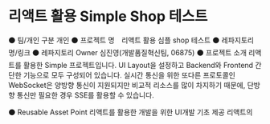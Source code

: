 # 리액트 활용 Simple Shop 테스트

⚫ 팀/개인 구분 개인
⚫ 프로젝트 명　리액트 활용 심플 shop 테스트
⚫ 레파지토리 명/링크 
⚫ 레파지토리 Owner 심진영(개발품질혁신팀, 06875)
⚫ 프로젝트 소개 
리액트를 활용한 Simple 프로젝트입니다.
UI Layout을 설정하고 
Backend와 Frontend 간단한 기능으로 모두 구성되어 있습니다.
실시간 통신을 위한 또다른 프로토콜인 WebSocket은 양방향 통신이 지원되지만 비교적 리소스를 많이 차지하기 때문에, 단방향 통신만 필요한 경우 SSE를 활용할 수 있습니다.


⚫ Reusable Asset Point
리액트를 활용한 개발을 위한 UI개발 기초 제공
리액트의 
